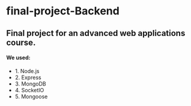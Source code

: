 # final-project-Backend
<h2>Final project for an advanced web applications course.</h2>

<h4>We used: </h4>
<ul>
<li>1. Node.js</li>
<li>2. Express</li>
<li>3. MongoDB</li>
<li>4. SocketIO</li> 
<li>5. Mongoose</li>
</ul>

